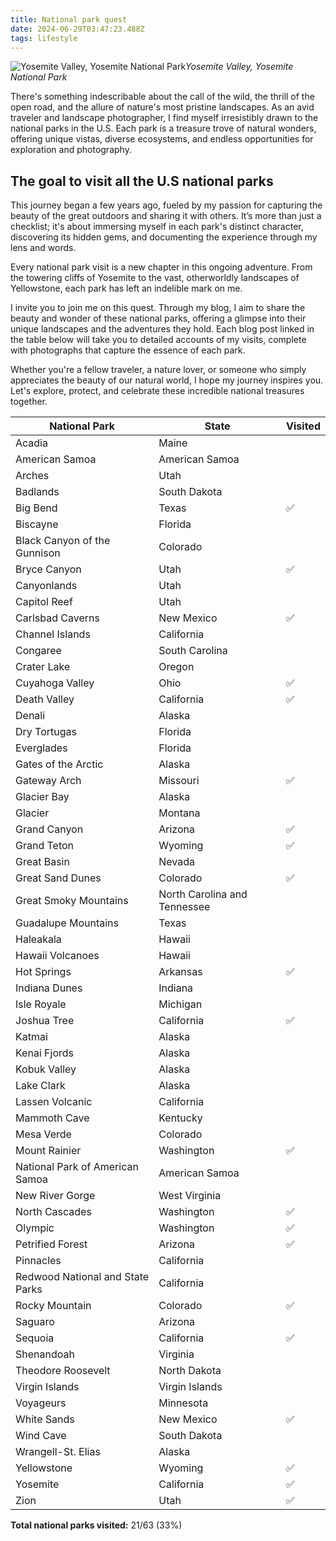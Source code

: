 ```yaml
---
title: National park quest
date: 2024-06-29T03:47:23.488Z
tags: lifestyle
---
```


![Yosemite Valley, Yosemite National Park](https://ucarecdn.com/848f53cc-8dc5-4cfa-9921-a950bc46a842/-/format/auto/-/quality/normal/-/stretch/off/-/resize/1280x/)_Yosemite Valley, Yosemite National Park_

There's something indescribable about the call of the wild, the thrill of the open road, and the allure of nature's most pristine landscapes. As an avid traveler and landscape photographer, I find myself irresistibly drawn to the national parks in the U.S. Each park is a treasure trove of natural wonders, offering unique vistas, diverse ecosystems, and endless opportunities for exploration and photography.

## T﻿he goal to visit all the U.S national parks

This journey began a few years ago, fueled by my passion for capturing the beauty of the great outdoors and sharing it with others. It’s more than just a checklist; it's about immersing myself in each park's distinct character, discovering its hidden gems, and documenting the experience through my lens and words.

Every national park visit is a new chapter in this ongoing adventure. From the towering cliffs of Yosemite to the vast, otherworldly landscapes of Yellowstone, each park has left an indelible mark on me.

I invite you to join me on this quest. Through my blog, I aim to share the beauty and wonder of these national parks, offering a glimpse into their unique landscapes and the adventures they hold. Each blog post linked in the table below will take you to detailed accounts of my visits, complete with photographs that capture the essence of each park.

Whether you're a fellow traveler, a nature lover, or someone who simply appreciates the beauty of our natural world, I hope my journey inspires you. Let's explore, protect, and celebrate these incredible national treasures together.

| National Park                    | State                        | Visited |
| -------------------------------- | ---------------------------- | ------- |
| Acadia                           | Maine                        |         |
| American Samoa                   | American Samoa               |         |
| Arches                           | Utah                         |         |
| Badlands                         | South Dakota                 |         |
| Big Bend                         | Texas                        | ✅      |
| Biscayne                         | Florida                      |         |
| Black Canyon of the Gunnison     | Colorado                     |         |
| Bryce Canyon                     | Utah                         | ✅      |
| Canyonlands                      | Utah                         |         |
| Capitol Reef                     | Utah                         |         |
| Carlsbad Caverns                 | New Mexico                   | ✅      |
| Channel Islands                  | California                   |         |
| Congaree                         | South Carolina               |         |
| Crater Lake                      | Oregon                       |         |
| Cuyahoga Valley                  | Ohio                         | ✅      |
| Death Valley                     | California                   | ✅      |
| Denali                           | Alaska                       |         |
| Dry Tortugas                     | Florida                      |         |
| Everglades                       | Florida                      |         |
| Gates of the Arctic              | Alaska                       |         |
| Gateway Arch                     | Missouri                     | ✅      |
| Glacier Bay                      | Alaska                       |         |
| Glacier                          | Montana                      |         |
| Grand Canyon                     | Arizona                      | ✅      |
| Grand Teton                      | Wyoming                      | ✅      |
| Great Basin                      | Nevada                       |         |
| Great Sand Dunes                 | Colorado                     | ✅      |
| Great Smoky Mountains            | North Carolina and Tennessee |         |
| Guadalupe Mountains              | Texas                        |         |
| Haleakala                        | Hawaii                       |         |
| Hawaii Volcanoes                 | Hawaii                       |         |
| Hot Springs                      | Arkansas                     | ✅      |
| Indiana Dunes                    | Indiana                      |         |
| Isle Royale                      | Michigan                     |         |
| Joshua Tree                      | California                   | ✅      |
| Katmai                           | Alaska                       |         |
| Kenai Fjords                     | Alaska                       |         |
| Kobuk Valley                     | Alaska                       |         |
| Lake Clark                       | Alaska                       |         |
| Lassen Volcanic                  | California                   |         |
| Mammoth Cave                     | Kentucky                     |         |
| Mesa Verde                       | Colorado                     |         |
| Mount Rainier                    | Washington                   | ✅      |
| National Park of American Samoa  | American Samoa               |         |
| New River Gorge                  | West Virginia                |         |
| North Cascades                   | Washington                   | ✅      |
| Olympic                          | Washington                   | ✅      |
| Petrified Forest                 | Arizona                      | ✅      |
| Pinnacles                        | California                   |         |
| Redwood National and State Parks | California                   |         |
| Rocky Mountain                   | Colorado                     | ✅      |
| Saguaro                          | Arizona                      |         |
| Sequoia                          | California                   | ✅      |
| Shenandoah                       | Virginia                     |         |
| Theodore Roosevelt               | North Dakota                 |         |
| Virgin Islands                   | Virgin Islands               |         |
| Voyageurs                        | Minnesota                    |         |
| White Sands                      | New Mexico                   | ✅      |
| Wind Cave                        | South Dakota                 |         |
| Wrangell-St. Elias               | Alaska                       |         |
| Yellowstone                      | Wyoming                      | ✅      |
| Yosemite                         | California                   | ✅      |
| Zion                             | Utah                         | ✅      |

**Total national parks visited:** 21/63 (33%)
